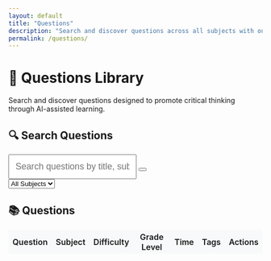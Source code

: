 ```yaml
---
layout: default
title: "Questions"
description: "Search and discover questions across all subjects with our comprehensive question library"
permalink: /questions/
---
```


<!-- 
MAINTAINER NOTE: When adding new questions, update the questionsData array in the JavaScript section below.
Each new question should follow the same format with id, title, description, url, subject, etc.
This could be automated in the future with a Jekyll plugin or CLI command.
-->

# 📝 Questions Library

Search and discover questions designed to promote critical thinking through AI-assisted learning.

## 🔍 Search Questions

<div class="card mb-4">
<div class="card-body">
<div class="row">
<div class="col-md-8">
<div class="input-group">
<input type="text" id="question-search" class="form-control" placeholder="Search questions by title, subject, tags, or content...">
<button class="btn btn-outline-primary" type="button" id="search-clear">
<i class="fas fa-times"></i>
</button>
</div>
</div>
<div class="col-md-4">
<select id="search-filters" class="form-select">
<option value="all">All Subjects</option>
<option value="algebra-1">Algebra 1</option>
<option value="biology">Biology</option>
<option value="chemistry">Chemistry</option>
<option value="geometry">Geometry</option>
</select>
</div>
</div>
</div>
</div>

<div id="search-results-summary" class="mb-3"></div>

## 📚 Questions

<div class="table-responsive">
<table class="table table-hover" id="questions-table">
<thead>
<tr>
<th>Question</th>
<th>Subject</th>
<th>Difficulty</th>
<th>Grade Level</th>
<th>Time</th>
<th>Tags</th>
<th>Actions</th>
</tr>
</thead>
<tbody id="questions-tbody">
<!-- Questions will be populated here by JavaScript -->
</tbody>
</table>
</div>

<div id="no-results" class="text-center mt-5" style="display: none;">
<div class="card">
<div class="card-body">
<h4 class="text-muted">🔍 No questions found</h4>
<p class="text-muted">Try adjusting your search terms or filters.</p>
<button class="btn btn-primary" onclick="clearSearch()">Clear Search</button>
</div>
</div>
</div>

<script>
// Questions data - manually maintained for now (can be automated later)
const questionsData = [
{
id: 1,
title: "Linear Equations: Solving for x",
description: "Learn to solve linear equations while understanding the mathematical reasoning behind each step",
url: "/subjects/algebra-1/questions/linear-equations-solving/",
subject: "algebra-1",
subjectDisplay: "Algebra 1",
difficulty: "beginner",
gradeLevel: "8-10",
timeEstimate: "15-20 minutes",
tags: ["linear-equations", "inverse-operations", "algebraic-reasoning", "equation-solving"],
chatgptLink: "https://chatgpt.com/g/g-686c913bf2b0819191df0a0bdd6f3d97-noesis-algebra-1-tutor"
},
{
id: 2,
title: "Quadratic Functions: Finding Vertex Form",
description: "Explore quadratic functions and discover how to transform them into vertex form",
url: "/subjects/algebra-1/questions/quadratic-vertex-form/",
subject: "algebra-1",
subjectDisplay: "Algebra 1",
difficulty: "intermediate",
gradeLevel: "9-11",
timeEstimate: "25-30 minutes",
tags: ["quadratic-functions", "vertex-form", "completing-square", "parabola"],
chatgptLink: "https://chatgpt.com/g/g-686c913bf2b0819191df0a0bdd6f3d97-noesis-algebra-1-tutor"
},
{
id: 3,
title: "Systems of Equations: Substitution vs Elimination",
description: "Explore different methods for solving systems and understand when each approach is most effective",
url: "/subjects/algebra-1/questions/systems-equations-methods/",
subject: "algebra-1",
subjectDisplay: "Algebra 1",
difficulty: "intermediate",
gradeLevel: "9-10",
timeEstimate: "20-25 minutes",
tags: ["systems-equations", "substitution", "elimination", "algebraic-reasoning"],
chatgptLink: "https://chatgpt.com/g/g-686c913bf2b0819191df0a0bdd6f3d97-noesis-algebra-1-tutor"
},
{
id: 4,
title: "Cell Transport: Osmosis vs Active Transport",
description: "Investigate how cells control what enters and leaves through their membranes",
url: "/subjects/biology/questions/cell-transport-mechanisms/",
subject: "biology",
subjectDisplay: "Biology",
difficulty: "intermediate",
gradeLevel: "9-12",
timeEstimate: "20-25 minutes",
tags: ["cell-biology", "membrane-transport", "osmosis", "active-transport", "homeostasis"],
chatgptLink: "https://chatgpt.com/g/g-686f13c03bd88191f40e4e9bcc6a7d85-noesis-biology-tutor"
},
{
id: 5,
title: "Genetics: Inheritance Patterns and Punnett Squares",
description: "Explore how traits are passed from parents to offspring through genetic analysis",
url: "/subjects/biology/questions/inheritance-patterns/",
subject: "biology",
subjectDisplay: "Biology",
difficulty: "intermediate",
gradeLevel: "9-12",
timeEstimate: "25-30 minutes",
tags: ["genetics", "inheritance", "punnett-squares", "alleles", "phenotype", "genotype"],
chatgptLink: "https://chatgpt.com/g/g-686f13c03bd88191f40e4e9bcc6a7d85-noesis-biology-tutor"
},
{
id: 6,
title: "Ionic vs. Covalent Bonding: Understanding Chemical Bonds",
description: "Explore the fundamental differences between ionic and covalent bonds and predict bonding types based on electronegativity",
url: "/subjects/chemistry/questions/ionic-vs-covalent-bonding/",
subject: "chemistry",
subjectDisplay: "Chemistry",
difficulty: "intermediate",
gradeLevel: "10-12",
timeEstimate: "20-25 minutes",
tags: ["chemical-bonding", "electronegativity", "ionic-bonds", "covalent-bonds", "molecular-structure"],
chatgptLink: "https://chatgpt.com/g/g-example-chemistry-tutor"
},
{
id: 7,
title: "Stoichiometry: Mole Ratios and Chemical Calculations",
description: "Master the quantitative relationships in chemical reactions through mole ratio calculations",
url: "/subjects/chemistry/questions/stoichiometry-mole-ratios/",
subject: "chemistry",
subjectDisplay: "Chemistry",
difficulty: "intermediate",
gradeLevel: "10-12",
timeEstimate: "25-30 minutes",
tags: ["stoichiometry", "mole-ratios", "chemical-equations", "quantitative-analysis", "molar-mass"],
chatgptLink: "https://chatgpt.com/g/g-example-chemistry-tutor"
},
{
id: 8,
title: "Triangle Congruence: Proof Methods and Logic",
description: "Explore triangle congruence theorems and develop proof-writing skills",
url: "/subjects/geometry/questions/triangle-congruence-proofs/",
subject: "geometry",
subjectDisplay: "Geometry",
difficulty: "intermediate",
gradeLevel: "9-11",
timeEstimate: "30-35 minutes",
tags: ["triangle-congruence", "proofs", "sss", "sas", "asa", "aas", "logical-reasoning"],
chatgptLink: "https://chatgpt.com/g/g-686f1535ffec8191bebec56ffa29a7f6-noesis-geometry-tutor"
},
{
id: 9,
title: "Area and Perimeter: Optimization Problems",
description: "Explore the relationship between area and perimeter in optimization contexts",
url: "/subjects/geometry/questions/area-perimeter-optimization/",
subject: "geometry",
subjectDisplay: "Geometry",
difficulty: "advanced",
gradeLevel: "10-12",
timeEstimate: "35-40 minutes",
tags: ["area", "perimeter", "optimization", "rectangles", "calculus-preview", "problem-solving"],
chatgptLink: "https://chatgpt.com/g/g-686f1535ffec8191bebec56ffa29a7f6-noesis-geometry-tutor"
}
];

// Initialize the questions table
document.addEventListener('DOMContentLoaded', function() {
    const searchInput = document.getElementById('question-search');
    const searchClear = document.getElementById('search-clear');
    const searchFilters = document.getElementById('search-filters');
    const questionsTable = document.getElementById('questions-table');
    const questionsTableBody = document.getElementById('questions-tbody');
    const noResultsDiv = document.getElementById('no-results');
    const searchResultsSummary = document.getElementById('search-results-summary');
    
    let currentResults = questionsData;
    
    // Initialize table
    renderTable(questionsData);
    
    // Search functionality
    searchInput.addEventListener('input', function() {
        performSearch();
    });
    
    searchClear.addEventListener('click', function() {
        searchInput.value = '';
        searchFilters.value = 'all';
        performSearch();
    });
    
    searchFilters.addEventListener('change', function() {
        performSearch();
    });
    
    function performSearch() {
        const query = searchInput.value.toLowerCase().trim();
        const subjectFilter = searchFilters.value;
        
        let results = questionsData;
        
        // Apply text search
        if (query) {
            results = results.filter(question => {
                return question.title.toLowerCase().includes(query) ||
                       question.description.toLowerCase().includes(query) ||
                       question.subjectDisplay.toLowerCase().includes(query) ||
                       question.tags.some(tag => tag.toLowerCase().includes(query));
            });
        }
        
        // Apply subject filter
        if (subjectFilter !== 'all') {
            results = results.filter(question => question.subject === subjectFilter);
        }
        
        currentResults = results;
        renderTable(results);
        updateSearchSummary(results.length, query, subjectFilter);
    }
    
    function renderTable(questions) {
        if (questions.length === 0) {
            questionsTable.style.display = 'none';
            noResultsDiv.style.display = 'block';
            return;
        }
        
        questionsTable.style.display = 'table';
        noResultsDiv.style.display = 'none';
        
        const tbody = questions.map(question => `
            <tr>
                <td>
                    <strong><a href="${question.url}" class="text-decoration-none">${question.title}</a></strong>
                    <br>
                    <small class="text-muted">${question.description}</small>
                </td>
                <td><span class="badge bg-secondary">${question.subjectDisplay}</span></td>
                <td><span class="badge bg-${getDifficultyColor(question.difficulty)}">${question.difficulty}</span></td>
                <td>${question.gradeLevel}</td>
                <td>${question.timeEstimate}</td>
                <td>
                    ${question.tags.slice(0, 2).map(tag => `<span class="badge bg-light text-dark me-1">${tag.replace('-', ' ')}</span>`).join('')}
                    ${question.tags.length > 2 ? `<span class="badge bg-light text-dark">+${question.tags.length - 2}</span>` : ''}
                </td>
                <td>
                    <div class="btn-group-vertical btn-group-sm">
                        <a href="${question.url}" class="btn btn-outline-primary btn-sm">View</a>
                        ${question.chatgptLink ? `<a href="${question.chatgptLink}" class="btn btn-outline-success btn-sm" target="_blank">AI Tutor</a>` : ''}
                    </div>
                </td>
            </tr>
        `).join('');
        
        questionsTableBody.innerHTML = tbody;
    }
    
    function getDifficultyColor(difficulty) {
        switch(difficulty) {
            case 'beginner': return 'success';
            case 'intermediate': return 'warning';
            case 'advanced': return 'danger';
            default: return 'secondary';
        }
    }
    
    function updateSearchSummary(count, query, subjectFilter) {
        let summary = `Showing ${count} question${count !== 1 ? 's' : ''}`;
        
        if (query) {
            summary += ` matching "${query}"`;
        }
        
        if (subjectFilter !== 'all') {
            summary += ` in ${subjectFilter.replace('-', ' ')}`;
        }
        
        searchResultsSummary.innerHTML = count > 0 ? 
            `<p class="text-muted mb-0">${summary}</p>` : '';
    }
    
    window.clearSearch = function() {
        searchInput.value = '';
        searchFilters.value = 'all';
        performSearch();
    };
});
</script>

<style>
.table th {
    border-top: none;
    background-color: #f8f9fa;
    font-weight: 600;
}

.table td {
    vertical-align: middle;
}

.btn-group-vertical .btn {
    margin-bottom: 2px;
}

.btn-group-vertical .btn:last-child {
    margin-bottom: 0;
}

#question-search {
    font-size: 1.1rem;
    padding: 12px;
}

.search-highlight {
    background-color: #fff3cd;
    padding: 2px 4px;
    border-radius: 3px;
}
</style>
